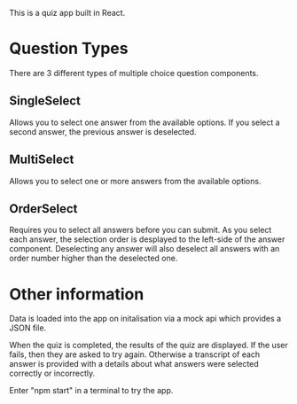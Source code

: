 This is a quiz app built in React.

# Question Types
There are 3 different types of multiple choice question components.

## SingleSelect
Allows you to select one answer from the available options. If you select a second answer, the previous answer is deselected.

## MultiSelect
Allows you to select one or more answers from the available options.

## OrderSelect
Requires you to select all answers before you can submit. As you select each answer, the selection order is desplayed to the left-side of the answer component. Deselecting any answer will also deselect all answers with an order number higher than the deselected one.

# Other information

Data is loaded into the app on initalisation via a mock api which provides a JSON file.

When the quiz is completed, the results of the quiz are displayed. If the user fails, then they are asked to try again. Otherwise a transcript of each answer is provided with a details about what answers were selected correctly or incorrectly.

Enter "npm start" in a terminal to try the app.
